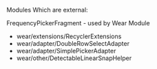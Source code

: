 Modules Which are external:

FrequencyPickerFragment  - used by Wear Module
- wear/extensions/RecyclerExtensions
- wear/adapter/DoubleRowSelectAdapter
- wear/adapter/SimplePickerAdapter
- wear/other/DetectableLinearSnapHelper
